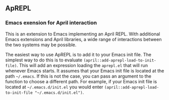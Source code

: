 <!-- TITLE/ -->

## ApREPL

<!-- /TITLE -->

### Emacs exension for April interaction

This is an extension to Emacs implementing an April REPL. With additional Emacs extensions and April libraries, a wide range of interactions between the two systems may be possible.

The easiest way to use ApREPL is to add it to your Emacs init file. The simplest way to do this is to evaluate `(april::add-aprepl-load-to-init-file)`. This will add an expression loading the `aprepl.el` that will run whenever Emacs starts. It assumes that your Emacs init file is located at the path `~/.emacs`. If this is not the case, you can pass an argument to the function to choose a different path. For example, if your Emacs init file is located at `~/.emacs.d/init.el` you would enter `(april::add-aprepl-load-to-init-file "~/.emacs.d/init.el")`.